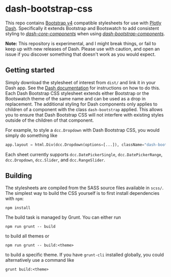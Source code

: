 # dash-bootstrap-css

This repo contains [Bootstrap v4][bsv4] compatible stylesheets for use with
[Plotly Dash][pd]. Specifically it extends Bootstrap and Bootswatch to add
consistent styling to [*dash-core-components*][dcc] when using
[*dash-bootstrap-components*][dbc].

**Note:** This repository is experimental, and I might break things, or fail to
keep up with new releases of Dash. Please use with caution, and open an issue if
you discover something that doesn't work as you would expect.

## Getting started

Simply download the stylesheet of interest from `dist/` and link it in your
Dash app. See the [Dash documentation][dash-docs] for instructions on how to do
this. Each Dash Bootstrap CSS stylesheet extends either Bootstrap or the
Bootswatch theme of the same name and can be used as a drop in replacement. The
additional styling for Dash components only applies to children of a component
with the class `dash-bootstrap` applied. This allows you to ensure that Dash
Bootstrap CSS will not interfere with existing styles outside of the children
of that component.

For example, to style a `dcc.Dropdown` with Dash Bootstrap CSS, you would
simply do something like

```python
app.layout = html.Div(dcc.Dropdown(options=[...]), className="dash-bootstrap")
```

Each sheet currently supports `dcc.DatePickerSingle`, `dcc.DatePickerRange`,
`dcc.Dropdown`, `dcc.Slider`, and `dcc.RangeSlider`.

## Building

The stylesheets are compiled from the SASS source files available in `scss/`.
The simplest way to build the CSS yourself is to first install dependencies
with `npm`:

```
npm install
```

The build task is managed by Grunt. You can either run

```
npm run grunt -- build
```

to build all themes or

```
npm run grunt -- build:<theme>
```

to build a specific theme. If you have `grunt-cli` installed globally, you could
alternatively use a command like

```
grunt build:<theme>
```

[bsv4]: https://getbootstrap.com
[pd]: https://plot.ly/dash
[dash-docs]: https://dash.plot.ly/external-resources
[dcc]: https://github.com/plotly/dash-core-components
[dbc]: https://github.com/facultyai/dash-bootstrap-components
